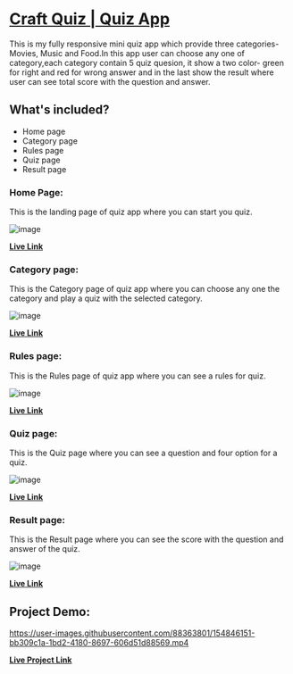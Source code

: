 # [Craft Quiz | Quiz App](https://craft-quiz.netlify.app/)

This is my fully responsive mini quiz app which provide three categories- Movies, Music and Food.In this app user can choose any one of category,each category contain 5 quiz quesion, it show a two color- green for right and red for wrong answer and in the last show the result where user can see total score with the question and answer.

## What's included?
- Home page
- Category page
- Rules page
- Quiz page
- Result page

### Home Page: 

This is the landing page of quiz app where you can start you quiz.

![image](https://user-images.githubusercontent.com/88363801/154844651-7d548722-be3d-46bd-a8c7-efd2d0fd9c45.png)

**[Live Link](https://craft-quiz.netlify.app/)**

### Category page:

This is the Category page of quiz app where you can choose any one the category and play a quiz with the selected category.

![image](https://user-images.githubusercontent.com/88363801/154844740-a5796e9c-fb9a-42d7-a2f1-15386e773583.png)

**[Live Link](https://craft-quiz.netlify.app/quiz-category/quiz-category)**

### Rules page:

This is the Rules page of quiz app where you can see a rules for quiz.

![image](https://user-images.githubusercontent.com/88363801/154844895-20d0f143-8b32-4e17-8f7f-1f14e596a9ac.png)

**[Live Link](https://craft-quiz.netlify.app/quiz-category/quiz-category)**

### Quiz page:

  This is the Quiz page where you can see a question and four option for a quiz.
  
![image](https://user-images.githubusercontent.com/88363801/154845178-0d288e69-6aee-4f61-91ed-90eabdd9cd6a.png)

**[Live Link](https://craft-quiz.netlify.app/quiz-page/movies/movie-question-1)**

### Result page:

  This is the Result page where you can see the score with the question and answer of the quiz.
  
  ![image](https://user-images.githubusercontent.com/88363801/154845930-55f3cf94-7f6e-49ba-a185-6b7a7fe1b63b.png)

**[Live Link](https://craft-quiz.netlify.app/result-page/movie-result/movie-result)**

## Project Demo:


https://user-images.githubusercontent.com/88363801/154846151-bb309c1a-1bd2-4180-8697-606d51d88569.mp4


**[Live Project Link](https://craft-quiz.netlify.app/)**
